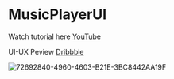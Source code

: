 # MusicPlayerUI

Watch tutorial here [YouTube](https://youtu.be/yRrjDk045UE?si=ixfSUxkPIMZe_qiA)

UI-UX Peview [Dribbble](https://dribbble.com/shots/24680869-MusicPlayerUI-Flutter)

![72692840-4960-4603-B21E-3BC8442AA19F](https://cdn.dribbble.com/userupload/16060659/file/original-f9719775ef6a45e886662424a2d7ba38.jpg?resize=1920x1080)
